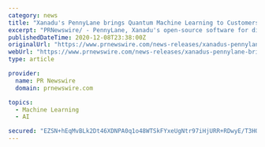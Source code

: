 ```yaml
---
category: news
title: "Xanadu's PennyLane brings Quantum Machine Learning to Customers with Amazon Braket"
excerpt: "PRNewswire/ - PennyLane, Xanadu's open-source software for differentiable quantum computing is now integrated with Amazon Braket, a fully managed"
publishedDateTime: 2020-12-08T23:38:00Z
originalUrl: "https://www.prnewswire.com/news-releases/xanadus-pennylane-brings-quantum-machine-learning-to-customers-with-amazon-braket-301188913.html"
webUrl: "https://www.prnewswire.com/news-releases/xanadus-pennylane-brings-quantum-machine-learning-to-customers-with-amazon-braket-301188913.html"
type: article

provider:
  name: PR Newswire
  domain: prnewswire.com

topics:
  - Machine Learning
  - AI

secured: "EZSN+hEqMvBLk2Dt46XDNPA0q1o48WTSkFYxeUgNtr97iHjURR+RDwyE/T3HO6f2/WNqD5Tiqs9DWGm79/jI3QvTDYzm5BXcRmdan3JF/4A2ib7nJDjqEDAkt2PdIysEZGU/71xInh2Ly2DuYJAuGOHImF1Osq5x8Q2zp54jDfiWGBRVritjaY4GspaUFnGavGirJE5l8zJ61o1PQSqiefHejXeS+Q6SdQPfjzQe4i/Pt2cDAF2nond9ipAp5jM/9kDihJz0sQbjvUckMstazIj+tE+EfbrUl5JZaMWzgQEmONmGBulp7vbySp8N2qGaJIoqZXLPx+vPijE0NDVkd3mhycmqyWjOcJDD35H6r/o=;MNy6Y2w/OSnueYRlteHwZQ=="
---
```


